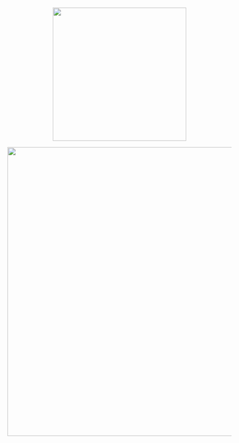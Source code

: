 <br />
<p align="center">
  <img width="300" src="https://user-images.githubusercontent.com/49458012/165324263-957df2f0-ee7a-4c02-8584-544462aa62cd.png">
</p>

<p align="center">
  <img width="650" src="https://user-images.githubusercontent.com/49458012/165349158-8836184e-a69c-4d7b-9a96-eec4293dc817.jpeg">
</p>
